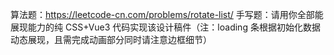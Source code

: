 算法题：https://leetcode-cn.com/problems/rotate-list/
手写题：请用你全部能展现能力的纯 CSS+Vue3 代码实现该设计稿件（注：loading 条根据初始化数据动态展现，且需完成动画部分同时请注意边框细节）

